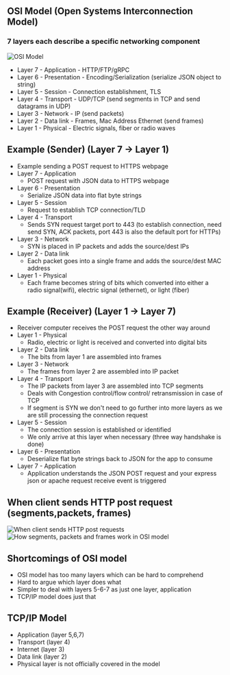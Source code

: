 ## OSI Model (Open Systems Interconnection Model)
### 7 layers each describe a specific networking component
![OSI Model](https://media.geeksforgeeks.org/wp-content/uploads/computer-network-osi-model-layers.png)
- Layer 7 - Application - HTTP/FTP/gRPC
- Layer 6 - Presentation -  Encoding/Serialization (serialize JSON object to string)
- Layer 5 - Session - Connection establishment, TLS
- Layer 4 - Transport - UDP/TCP (send segments in TCP and send datagrams in UDP)
- Layer 3 - Network - IP (send packets)
- Layer 2 - Data link - Frames, Mac Address Ethernet (send frames)
- Layer 1 - Physical - Electric signals, fiber or radio waves

## Example (Sender) (Layer 7 -> Layer 1)
- Example sending a POST request to HTTPS webpage
- Layer 7 - Application 
	- POST request with JSON data to HTTPS webpage
- Layer 6 - Presentation
	- Serialize JSON data into flat byte strings
- Layer 5 - Session
	- Request to establish TCP connection/TLD
- Layer 4 - Transport
	- Sends SYN request target port to 443 (to establish connection, need send SYN, ACK packets, port 443 is also the default port for HTTPs)
- Layer 3 - Network
	- SYN is placed in IP packets and adds the source/dest IPs
- Layer 2 - Data link
	- Each packet goes into a single frame and adds the source/dest MAC address
- Layer 1 - Physical
	- Each frame becomes string of bits which converted into either a radio signal(wifi), electric signal (ethernet), or light (fiber)

## Example (Receiver) (Layer 1 -> Layer 7)
- Receiver computer receives the POST request the other way around
- Layer 1 - Physical
	- Radio, electric or light is received and converted into digital bits
- Layer 2 - Data link
	- The bits from layer 1 are assembled into frames
- Layer 3 - Network
	- The frames from layer 2 are assembled into IP packet
- Layer 4 - Transport
	- The IP packets from layer 3 are assembled into TCP segments
	- Deals with Congestion control/flow control/ retransmission in case of TCP
	- If segment is SYN we don't need to go further into more layers as we are still processing the connection request
- Layer 5 - Session
	- The connection session is established or identified
	- We only arrive at this layer when necessary (three way handshake is done)
- Layer 6 - Presentation
	- Deserialize flat byte strings back to JSON for the app to consume
- Layer 7 - Application
	- Application understands the JSON POST request and your express json or apache request receive event is triggered

## When client sends HTTP post request (segments,packets, frames)
![When client sends HTTP post requests](https://media.discordapp.net/attachments/776828668386213908/1089475184894943232/image.png?width=1599&height=924)
![How segments, packets and frames work in OSI model](https://media.discordapp.net/attachments/776828668386213908/1089474626112999484/Untitled-2023-03-24-1310.png?width=1204&height=469)

## Shortcomings of OSI model
- OSI model has too many layers which can be hard to comprehend
- Hard to argue which layer does what
- Simpler to deal with layers 5-6-7 as just one layer, application
- TCP/IP model does just that 

## TCP/IP Model
- Application (layer 5,6,7)
- Transport (layer 4)
- Internet (layer 3)
- Data link (layer 2)
- Physical layer is not officially covered in the model 
